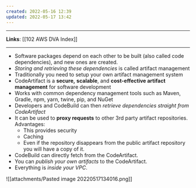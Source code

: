 ```yaml
---
created: 2022-05-16 12:39
updated: 2022-05-17 13:42
---
```

---
**Links**: [[102 AWS DVA Index]]

---
- Software packages depend on each other to be built (also called code dependencies), and new ones are created.
- *Storing and retrieving these dependencies* is called artifact management
- Traditionally you need to setup your own artifact management system 
- CodeArtifact is a **secure,** **scalable**, and **cost-effective artifact management** for software development
- Works with common dependency management tools such as Maven, Gradle, npm, yarn, twine, pip, and NuGet
- Developers and CodeBuild can then *retrieve dependencies straight from CodeArtifact*
- It can be used to **proxy requests** to other 3rd party artifact repositories. Advantages:
	- This provides security
	- Caching 
	- Even if the repository disappears from the public artifact repository you will have a copy of it.
- CodeBuild can directly fetch from the CodeArtifact.
- You can *publish your own artifacts* to the CodeArtifact.
- Everything is *inside your VPC*.

![[attachments/Pasted image 20220517134016.png]]